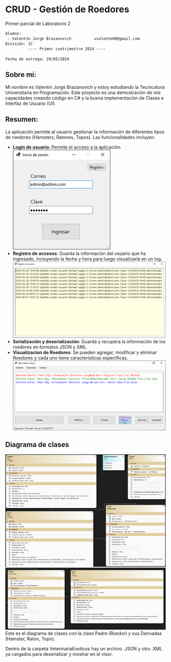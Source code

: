 # CRUD - Gestión de Roedores
Primer parcial de Laboratorio 2

```
Alumno:
 - Valentín Jorge Brazanovich          vvalente00@gmail.com
División: 1C
          ---- Primer cuatrimestre 2024 ----

Fecha de entrega: 29/05/2024
```

## Sobre mí: 
Mi nombre es Valentín Jorge Brazanovich y estoy estudiando la Tecnicatura Universitaria en Programación. 
Este proyecto es una demostración de mis capacidades creando código en C# y la buena implementación de Clases e Interfaz de Usuario (UI).

## Resumen: 
La aplicación permite al usuario gestionar la información de diferentes tipos de roedores (Hámsters, Ratones, Topos). Las funcionalidades incluyen:
- **Login de usuario**: Permite el acceso a la aplicación.                                                                                   
![](Capturas/Login.png)
- **Registro de accesos**: Guarda la información del usuario que ha ingresado, incluyendo la fecha y hora para luego visualizarla en un log.
![](Capturas/RegistroUsuarios.png)
- **Serialización y deserialización**: Guarda y recupera la información de los roedores en formatos JSON y XML.
- **Visualizacion de Roedores**: Se pueden agregar, modificar y eliminar Roedores y cada uno tiene características específicas.
![](Capturas/VisualizadorRoedores.png)

## Diagrama de clases
![Diagrama de Clases](Capturas/DiagramaRoedor1.png)
![](Capturas/DiagramaRoedor2.png)
Este es el diagrama de clases con la clase Padre (Roedor) y sus Derivadas (Hamster, Raton, Topo).

Dentro de la carpeta VeterinariaExoticos hay un archivo .JSON y otro .XML ya cargados para deserializar y mostrar en el visor.
